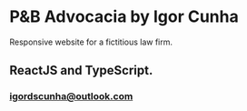 # P&B Advocacia by Igor Cunha

Responsive website for a fictitious law firm.


## ReactJS and TypeScript.

### igordscunha@outlook.com